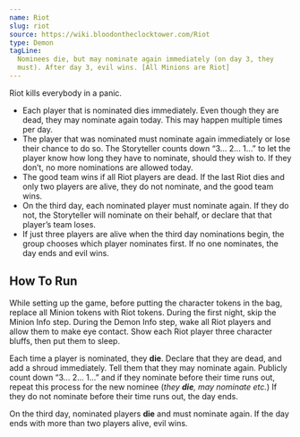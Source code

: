 ```yaml
---
name: Riot
slug: riot
source: https://wiki.bloodontheclocktower.com/Riot
type: Demon
tagLine:
  Nominees die, but may nominate again immediately (on day 3, they
  must). After day 3, evil wins. [All Minions are Riot]
---
```


Riot kills everybody in a panic.

- Each player that is nominated dies immediately. Even though they are
  dead, they may nominate again today. This may happen multiple times
  per day.
- The player that was nominated must nominate again immediately or lose
  their chance to do so. The Storyteller counts down “3... 2... 1...” to
  let the player know how long they have to nominate, should they wish
  to. If they don’t, no more nominations are allowed today.
- The good team wins if all Riot players are dead. If the last Riot dies
  and only two players are alive, they do not nominate, and the good
  team wins.
- On the third day, each nominated player must nominate again. If they
  do not, the Storyteller will nominate on their behalf, or declare that
  that player’s team loses.
- If just three players are alive when the third day nominations begin,
  the group chooses which player nominates first. If no one nominates,
  the day ends and evil wins.

## How To Run

While setting up the game, before putting the character tokens in the
bag, replace all Minion tokens with Riot tokens. During the first night,
skip the Minion Info step. During the Demon Info step, wake all Riot
players and allow them to make eye contact. Show each Riot player three
character bluffs, then put them to sleep.

Each time a player is nominated, they **die**. Declare that they are
dead, and add a shroud immediately. Tell them that they may nominate
again. Publicly count down “3... 2... 1...” and if they nominate before
their time runs out, repeat this process for the new nominee (_they
**die**, may nominate etc._) If they do not nominate before their time
runs out, the day ends.

On the third day, nominated players **die** and must nominate again. If
the day ends with more than two players alive, evil wins.
